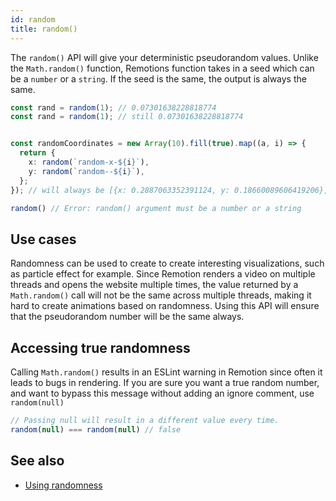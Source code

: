 ```yaml
---
id: random
title: random()
---
```


The `random()` API will give your deterministic pseudorandom values. Unlike the `Math.random()` function, Remotions function takes in a seed which can be a `number` or a `string`. If the seed is the same, the output is always the same.

```ts
const rand = random(1); // 0.07301638228818774
const rand = random(1); // still 0.07301638228818774


const randomCoordinates = new Array(10).fill(true).map((a, i) => {
  return {
    x: random(`random-x-${i}`),
    y: random(`random--${i}`),
  };
}); // will always be [{x: 0.2887063352391124, y: 0.18660089606419206}, ...]

random() // Error: random() argument must be a number or a string
```

## Use cases

Randomness can be used to create to create interesting visualizations, such as particle effect for example. Since Remotion renders a video on multiple threads and opens the website multiple times, the value returned by a `Math.random()` call will not be the same across multiple threads, making it hard to create animations based on randomness. Using this API will ensure that the pseudorandom number will be the same always.

## Accessing true randomness

Calling `Math.random()` results in an ESLint warning in Remotion since often it leads to bugs in rendering. If you are sure you want a true random number, and want to bypass this message without adding an ignore comment, use `random(null)`

```ts
// Passing null will result in a different value every time.
random(null) === random(null) // false
```

## See also

- [Using randomness](/docs/using-randomness)
